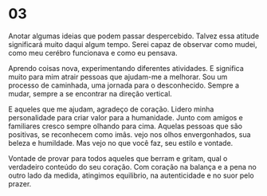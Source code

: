 # 03

Anotar algumas ideias que podem passar despercebido.
Talvez essa atitude significará muito daqui algum tempo.
Serei capaz de observar como mudei, como meu cerébro funcionava e como eu pensava.

Aprendo coisas nova, experimentando diferentes atividades.
E significa muito para mim atrair pessoas que ajudam-me a melhorar.
Sou um processo de caminhada, uma jornada para o desconhecido.
Sempre a mudar, sempre a se encontrar na direção vertical.

E aqueles que me ajudam, agradeço de coração. 
Lidero minha personalidade para criar valor para a humanidade.
Junto com amigos e familiares cresco sempre olhando para cima. 
Aquelas pessoas que são positivas, se reconhecem como imâs.
vejo nos olhos envergonhados, sua beleza e humildade.
Mas vejo no que você faz, seu estilo e vontade.

Vontade de provar para todos aqueles que berram e gritam,
qual o verdadeiro conteúdo do seu coração.
Com coração na balança e a pena no outro lado da medida,
atingimos equilibrio, na autenticidade e no suor pelo prazer.
